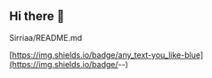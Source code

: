 ## Hi there 👋

Sirriaa/README.md

[https://img.shields.io/badge/any_text-you_like-blue](https://img.shields.io/badge/<LABEL>-<MESSAGE>-<COLOR>)




<!--
**Sirriaa/Sirriaa** is a ✨ _special_ ✨ repository because its `README.md` (this file) appears on your GitHub profile.

Here are some ideas to get you started:

- 🔭 I’m currently working on ...
- 🌱 I’m currently learning ...
- 👯 I’m looking to collaborate on ...
- 🤔 I’m looking for help with ...
- 💬 Ask me about ...
- 📫 How to reach me: ...
- 😄 Pronouns: ...
- ⚡ Fun fact: ...
-->
